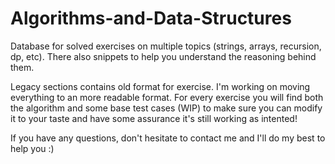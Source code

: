 # Algorithms-and-Data-Structures
Database for solved exercises on multiple topics (strings, arrays, recursion, dp, etc). There also snippets to help you understand the reasoning behind them. 

Legacy sections contains old format for exercise. I'm working on moving everything to an more readable format.
For every exercise you will find both the algorithm and some base test cases (WIP) to make sure you can modify it to your taste and have some assurance it's still working as intented!

If you have any questions, don't hesitate to contact me and I'll do my best to help you :)




